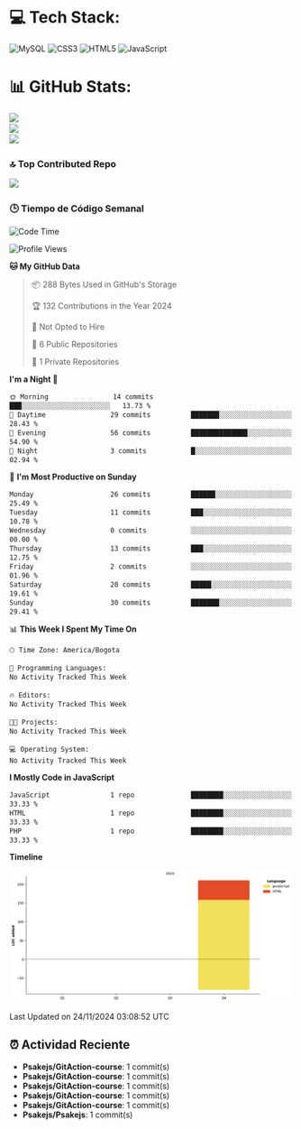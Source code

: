 
# 💻 Tech Stack:
![MySQL](https://img.shields.io/badge/mysql-4479A1.svg?style=plastic&logo=mysql&logoColor=white) ![CSS3](https://img.shields.io/badge/css3-%231572B6.svg?style=plastic&logo=css3&logoColor=white) ![HTML5](https://img.shields.io/badge/html5-%23E34F26.svg?style=plastic&logo=html5&logoColor=white) ![JavaScript](https://img.shields.io/badge/javascript-%23323330.svg?style=plastic&logo=javascript&logoColor=%23F7DF1E)

# 📊 GitHub Stats:
![](https://github-readme-stats.vercel.app/api?username=Psakejs&theme=shadow_blue&hide_border=false&include_all_commits=true&count_private=true)<br/>
![](https://github-readme-streak-stats.herokuapp.com/?user=Psakejs&theme=shadow_blue&hide_border=false)<br/>
![](https://github-readme-stats.vercel.app/api/top-langs/?username=Psakejs&theme=shadow_blue&hide_border=false&include_all_commits=true&count_private=true&layout=compact)

### 🔝 Top Contributed Repo
![](https://github-contributor-stats.vercel.app/api?username=Psakejs&limit=5&theme=shadow_blue&combine_all_yearly_contributions=true)


### 🕒 Tiempo de Código Semanal
<!--START_SECTION:waka-->
![Code Time](http://img.shields.io/badge/Code%20Time-0%20secs-blue)

![Profile Views](http://img.shields.io/badge/Profile%20Views-27-blue)

**🐱 My GitHub Data** 

> 📦 288 Bytes Used in GitHub's Storage 
 > 
> 🏆 132 Contributions in the Year 2024
 > 
> 🚫 Not Opted to Hire
 > 
> 📜 6 Public Repositories 
 > 
> 🔑 1 Private Repositories 
 > 
**I'm a Night 🦉** 

```text
🌞 Morning                14 commits          ███░░░░░░░░░░░░░░░░░░░░░░   13.73 % 
🌆 Daytime                29 commits          ███████░░░░░░░░░░░░░░░░░░   28.43 % 
🌃 Evening                56 commits          ██████████████░░░░░░░░░░░   54.90 % 
🌙 Night                  3 commits           █░░░░░░░░░░░░░░░░░░░░░░░░   02.94 % 
```
📅 **I'm Most Productive on Sunday** 

```text
Monday                   26 commits          ██████░░░░░░░░░░░░░░░░░░░   25.49 % 
Tuesday                  11 commits          ███░░░░░░░░░░░░░░░░░░░░░░   10.78 % 
Wednesday                0 commits           ░░░░░░░░░░░░░░░░░░░░░░░░░   00.00 % 
Thursday                 13 commits          ███░░░░░░░░░░░░░░░░░░░░░░   12.75 % 
Friday                   2 commits           ░░░░░░░░░░░░░░░░░░░░░░░░░   01.96 % 
Saturday                 20 commits          █████░░░░░░░░░░░░░░░░░░░░   19.61 % 
Sunday                   30 commits          ███████░░░░░░░░░░░░░░░░░░   29.41 % 
```


📊 **This Week I Spent My Time On** 

```text
🕑︎ Time Zone: America/Bogota

💬 Programming Languages: 
No Activity Tracked This Week

🔥 Editors: 
No Activity Tracked This Week

🐱‍💻 Projects: 
No Activity Tracked This Week

💻 Operating System: 
No Activity Tracked This Week
```

**I Mostly Code in JavaScript** 

```text
JavaScript               1 repo              ████████░░░░░░░░░░░░░░░░░   33.33 % 
HTML                     1 repo              ████████░░░░░░░░░░░░░░░░░   33.33 % 
PHP                      1 repo              ████████░░░░░░░░░░░░░░░░░   33.33 % 
```



**Timeline**

![Lines of Code chart](https://raw.githubusercontent.com/Psakejs/Psakejs/main/assets/bar_graph.png)


 Last Updated on 24/11/2024 03:08:52 UTC
<!--END_SECTION:waka-->








































































































































































































































































































































































































































































































































































































































































## ⏰ Actividad Reciente
- **Psakejs/GitAction-course**: 1 commit(s)
- **Psakejs/GitAction-course**: 1 commit(s)
- **Psakejs/GitAction-course**: 1 commit(s)
- **Psakejs/GitAction-course**: 1 commit(s)
- **Psakejs/GitAction-course**: 1 commit(s)
- **Psakejs/Psakejs**: 1 commit(s)

